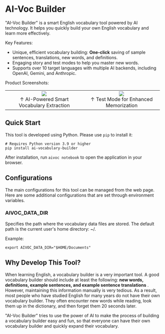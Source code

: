 # AI-Voc Builder

"AI-Voc Builder" is a smart English vocabulary tool powered by AI technology. It helps you quickly build your own English vocabulary and learn more effectively.

Key Features:

- Unique, efficient vocabulary building: **One-click** saving of sample sentences, translations, new words, and definitions.
- Engaging story and test modes to help you master new words.
- Supports over 10 target languages with multiple AI backends, including OpenAI, Gemini, and Anthropic.

Product Screenshots:

<div align="center">
  <table>
    <tr>
      <td align="center">
        <a href="https://github.com/user-attachments/assets/cbf46c1b-e383-46e2-96ce-bbce0098fe11" target="_blank">
          <img src="https://github.com/user-attachments/assets/cbf46c1b-e383-46e2-96ce-bbce0098fe11" style="max-height: 200px;">
        </a>
        <br>↑ AI-Powered Smart Vocabulary Extraction
      </td>
      <td align="center">
        <a href="https://github.com/user-attachments/assets/bdfe9802-bccc-4d85-9fc5-09829a20bbcc" target="_blank">
          <img src="https://github.com/user-attachments/assets/bdfe9802-bccc-4d85-9fc5-09829a20bbcc" style="max-height: 200px;">
        </a>
        <br>↑ Test Mode for Enhanced Memorization
      </td>
    </tr>
  </table>
</div>

## Quick Start

This tool is developed using Python. Please use `pip` to install it:

```console
# Requires Python version 3.9 or higher
pip install ai-vocabulary-builder
```

After installation, run `aivoc notebook` to open the application in your browser.

## Configurations

The main configurations for this tool can be managed from the web page. Here are some additional configurations that are set through environment variables.

### AIVOC_DATA_DIR

Specifies the path where the vocabulary data files are stored. The default path is the current user's home directory: ~/.

Example:

```
export AIVOC_DATA_DIR="$HOME/Documents"
```

## Why Develop This Tool?

When learning English, a vocabulary builder is a very important tool. A good vocabulary builder should include at least the following: **new words, definitions, example sentences, and example sentence translations** . However, maintaining this information manually is very tedious. As a result, most people who have studied English for many years do not have their own vocabulary builder. They often encounter new words while reading, look them up in the dictionary, and then forget them 20 seconds later.

"AI-Voc Builder" tries to use the power of AI to make the process of building a vocabulary builder easy and fun, so that everyone can have their own vocabulary builder and quickly expand their vocabulary.
